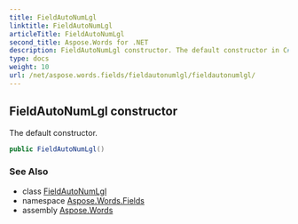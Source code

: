 ```yaml
---
title: FieldAutoNumLgl
linktitle: FieldAutoNumLgl
articleTitle: FieldAutoNumLgl
second_title: Aspose.Words for .NET
description: FieldAutoNumLgl constructor. The default constructor in C#.
type: docs
weight: 10
url: /net/aspose.words.fields/fieldautonumlgl/fieldautonumlgl/
---
```

## FieldAutoNumLgl constructor

The default constructor.

```csharp
public FieldAutoNumLgl()
```

### See Also

* class [FieldAutoNumLgl](../)
* namespace [Aspose.Words.Fields](../../fieldautonumlgl/)
* assembly [Aspose.Words](../../../)
